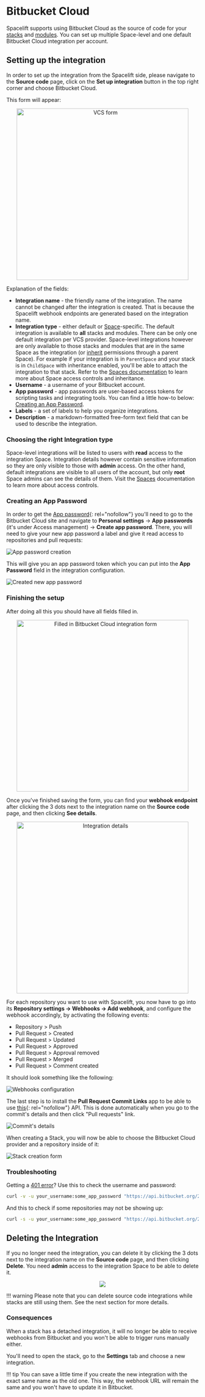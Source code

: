 # Bitbucket Cloud

 Spacelift supports using Bitbucket Cloud as the source of code for your [stacks](../../concepts/stack/README.md) and [modules](../../vendors/terraform/module-registry.md). You can set up multiple Space-level and one default Bitbucket Cloud integration per account.

## Setting up the integration

In order to set up the integration from the Spacelift side, please navigate to the **Source code** page, click on the **Set up integration** button in the top right corner and choose Bitbucket Cloud.

This form will appear:

<p align="center">
  <img src="../../assets/screenshots/Screenshot from 2021-06-10 16-05-39.png" width="450" alt="VCS form" />
</p>

Explanation of the fields:

- **Integration name** - the friendly name of the integration. The name cannot be changed after the integration is created. That is because the Spacelift webhook endpoints are generated based on the integration name.
- **Integration type** - either default or [Space](../../concepts/spaces/README.md)-specific. The default integration is available to **all** stacks and modules. There can be only one default integration per VCS provider. Space-level integrations however are only available to those stacks and modules that are in the same Space as the integration (or [inherit](../../concepts/spaces/access-control.md#inheritance) permissions through a parent Space). For example if your integration is in `ParentSpace` and your stack is in `ChildSpace` with inheritance enabled, you'll be able to attach the integration to that stack. Refer to the [Spaces documentation](../../concepts/spaces/access-control.md) to learn more about Space access controls and inheritance.
- **Username** - a username of your Bitbucket account.
- **App password** - app passwords are user-based access tokens for scripting tasks and integrating tools. You can find a little how-to below: [Creating an App Password](#creating-an-app-password).
- **Labels** - a set of labels to help you organize integrations.
- **Description** - a markdown-formatted free-form text field that can be used to describe the integration.
  
### Choosing the right Integration type

Space-level integrations will be listed to users with **read** access to the integration Space. Integration details however contain sensitive information so they are only visible to those with **admin** access. On the other hand, default integrations are visible to all users of the account, but only **root** Space admins can see the details of them. Visit the [Spaces](../../concepts/spaces/README.md) documentation to learn more about access controls.

### Creating an App Password

In order to get the [App password](https://support.atlassian.com/bitbucket-cloud/docs/app-passwords/){: rel="nofollow"} you'll need to go to the Bitbucket Cloud site and navigate to **Personal settings** -> **App passwords** (it's under Access management) -> **Create app password**. There, you will need to give your new app password a label and give it read access to repositories and pull requests:

![App password creation](<../../assets/screenshots/Screenshot from 2021-06-10 16-16-53.png>)

This will give you an app password token which you can put into the **App Password** field in the integration configuration.

![Created new app password](<../../assets/screenshots/Screenshot from 2021-06-10 16-39-03.png>)

### Finishing the setup

After doing all this you should have all fields filled in.

<p align="center">
  <img src="../../assets/screenshots/Screenshot from 2021-06-11 10-50-38.png" width="450" alt="Filled in Bitbucket Cloud integration form" />
</p>

Once you've finished saving the form, you can find your **webhook endpoint** after clicking the 3 dots next to the integration name on the **Source code** page, and then clicking **See details**.

<p align="center">
  <img src="../../assets/screenshots/Screenshot from 2021-06-11 14-52-40.png" width="450" alt="Integration details" />
</p>

For each repository you want to use with Spacelift, you now have to go into its **Repository settings -> Webhooks -> Add webhook**, and configure the webhook accordingly, by activating the following events:

- Repository > Push
- Pull Request > Created
- Pull Request > Updated
- Pull Request > Approved
- Pull Request > Approval removed
- Pull Request > Merged
- Pull Request > Comment created

It should look something like the following:

![Webhooks configuration](<../../assets/screenshots/bitbucket-cloud-webhook-settings.png>)

The last step is to install the **Pull Request Commit Links** app to be able to use [this](https://developer.atlassian.com/bitbucket/api/2/reference/resource/repositories/%7Bworkspace%7D/%7Brepo_slug%7D/commit/%7Bcommit%7D/pullrequests){: rel="nofollow"} API. This is done automatically when you go to the commit's details and then click "Pull requests" link.

![Commit's details](<../../assets/screenshots/Screenshot from 2021-06-15 11-19-56.png>)

When creating a Stack, you will now be able to choose the Bitbucket Cloud provider and a repository inside of it:

![Stack creation form](<../../assets/screenshots/Screenshot from 2021-06-11 15-03-21.png>)

### Troubleshooting

Getting a [401 error](https://confluence.atlassian.com/bitbucketserverkb/bitbucket-server-backup-client-401-unauthorized-779171351.html)? Use this to check the username and password:

```bash
curl -v -u your_username:some_app_password "https://api.bitbucket.org/2.0/workspaces/workspace_id"
```

And this to check if some repositories may not be showing up:

```bash
curl -s -u your_username:some_app_password "https://api.bitbucket.org/2.0/repositories" | jq
```

## Deleting the Integration

If you no longer need the integration, you can delete it by clicking the 3 dots next to the integration name on the **Source code** page, and then clicking **Delete**. You need **admin** access to the integration Space to be able to delete it.

<p align="center">
  <img src="../../assets/screenshots/azure_devops_deletion_button.png"/>
</p>

!!! warning
    Please note that you can delete source code integrations while stacks are still using them. See the next section for more details.

### Consequences

When a stack has a detached integration, it will no longer be able to receive webhooks from Bitbucket and you won't be able to trigger runs manually either.

You'll need to open the stack, go to the **Settings** tab and choose a new integration.

!!! tip
    You can save a little time if you create the new integration with the exact same name as the old one. This way, the webhook URL will remain the same and you won't have to update it in Bitbucket.
